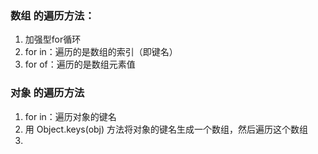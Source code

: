 ### 数组 的遍历方法：
1. 加强型for循环
1. for in：遍历的是数组的索引（即键名）
1. for of：遍历的是数组元素值

### 对象 的遍历方法
1. for in：遍历对象的键名
1. 用 Object.keys(obj) 方法将对象的键名生成一个数组，然后遍历这个数组
1. 